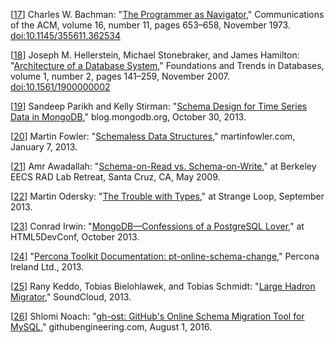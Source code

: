 [[17](ch02.html#Bachman1973hs-marker)] Charles W. Bachman: "[The Programmer as Navigator](http://dl.acm.org/citation.cfm?id=362534)," Communications of the ACM, volume 16, number 11, pages 653–658, November 1973. [doi:10.1145/355611.362534](http://dx.doi.org/10.1145/355611.362534)

[[18](ch02.html#Hellerstein2007be-marker)] Joseph M. Hellerstein, Michael Stonebraker, and James Hamilton: "[Architecture of a Database System](http://db.cs.berkeley.edu/papers/fntdb07-architecture.pdf)," Foundations and Trends in Databases, volume 1, number 2, pages 141–259, November 2007. [doi:10.1561/1900000002](http://dx.doi.org/10.1561/1900000002)

[[19](ch02.html#Parikh2013vf-marker)] Sandeep Parikh and Kelly Stirman: "[Schema Design for Time Series Data in MongoDB](http://blog.mongodb.org/post/65517193370/schema-design-for-time-series-data-in-mongodb)," blog.mongodb.org, October 30, 2013.

[[20](ch02.html#Fowler2013uq-marker)] Martin Fowler: "[Schemaless Data Structures](http://martinfowler.com/articles/schemaless/)," martinfowler.com, January 7, 2013.

[[21](ch02.html#Awadallah2009vi-marker)] Amr Awadallah: "[Schema-on-Read vs. Schema-on-Write](http://www.slideshare.net/awadallah/schemaonread-vs-schemaonwrite)," at Berkeley EECS RAD Lab Retreat, Santa Cruz, CA, May 2009.

[[22](ch02.html#Odersky2013wz-marker)] Martin Odersky: "[The Trouble with Types](http://www.infoq.com/presentations/data-types-issues)," at Strange Loop, September 2013.

[[23](ch02.html#Irwin2013tb-marker)] Conrad Irwin: "[MongoDB—Confessions of a PostgreSQL Lover](https://speakerdeck.com/conradirwin/mongodb-confessions-of-a-postgresql-lover)," at HTML5DevConf, October 2013.

[[24](ch02.html#Percona2013wb-marker)] "[Percona Toolkit Documentation: pt-online-schema-change](http://www.percona.com/doc/percona-toolkit/2.2/pt-online-schema-change.html)," Percona Ireland Ltd., 2013.

[[25](ch02.html#Keddo2013vj-marker)] Rany Keddo, Tobias Bielohlawek, and Tobias Schmidt: "[Large Hadron Migrator](https://github.com/soundcloud/lhm)," SoundCloud, 2013.

[[26](ch02.html#Noach2016bq-marker)] Shlomi Noach: "[gh-ost: GitHub's Online Schema Migration Tool for MySQL](http://githubengineering.com/gh-ost-github-s-online-migration-tool-for-mysql/)," githubengineering.com, August 1, 2016. 
